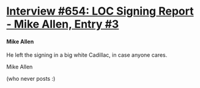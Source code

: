 # [Interview #654: LOC Signing Report - Mike Allen, Entry #3](https://www.theoryland.com/intvmain.php?i=654#3)

#### Mike Allen

He left the signing in a big white Cadillac, in case anyone cares.

Mike Allen
  
(who never posts :)

